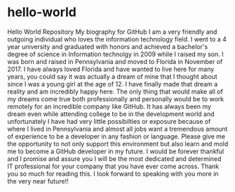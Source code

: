# hello-world
Hello World Repository
My biography for GitHub
I am a very friendly and outgoing individual who loves the information technology field. I went to a 4 year university and graduated with honors and achieved a bachelor's degree of science in Information technolgy in 2009 while I raised my son. I was born and raised in Pennsylvania and moved to Florida in November of 2017. I have always loved Florida and have wanted to live here for many years, you could say it was actually a dream of mine that I thought about since I was a young girl at the age of 12. I have finally made that dream a reality and am incredibly happy here. The only thing that would make all of my dreams come true both professionally and personally would be to work remotely for an incredible company like GitHub. It has always been my dream even while attending college to be in the development world and unfortunately I have had very little possibilties or exposure because of where I lived in Pennsylvania and almost all jobs want a tremendous amount of experience to be a developer in any fashion or language. Please give me the opportunity to not only support this environment but also learn and mold me to become a GitHub developer in my future. I would be forever thankful and I promise and assure you I will be the most dedicated and determined IT professional for your company that you have ever come across. Thank you so much for reading this. I look forward to speaking with you more in the very near future!!

